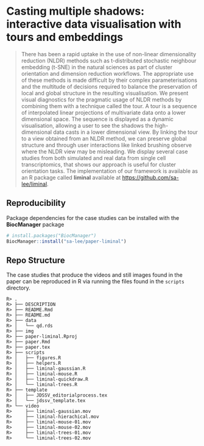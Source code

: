 
<!-- README.md is generated from README.Rmd. Please edit that file -->

# Casting multiple shadows: interactive data visualisation with tours and embeddings

> There has been a rapid uptake in the use of non-linear dimensionality
> reduction (NLDR) methods such as t-distributed stochastic neighbour
> embedding (t-SNE) in the natural sciences as part of cluster
> orientation and dimension reduction workflows. The appropriate use of
> these methods is made difficult by their complex parameterisations and
> the multitude of decisions required to balance the preservation of
> local and global structure in the resulting visualisation. We present
> visual diagnostics for the pragmatic usage of NLDR methods by
> combining them with a technique called the tour. A tour is a sequence
> of interpolated linear projections of multivariate data onto a lower
> dimensional space. The sequence is displayed as a dynamic
> visualisation, allowing a user to see the shadows the high-dimensional
> data casts in a lower dimensional view. By linking the tour to a view
> obtained from an NLDR method, we can preserve global structure and
> through user interactions like linked brushing observe where the NLDR
> view may be misleading. We display several case studies from both
> simulated and real data from single cell transcriptomics, that shows
> our approach is useful for cluster orientation tasks. The
> implementation of our framework is available as an R package called
> **liminal** available at <https://github.com/sa-lee/liminal>.

## Reproducibility

Package dependencies for the case studies can be installed with the
**BiocManager** package

``` r
# install.packages("BiocManager")
BiocManager::install("sa-lee/paper-liminal")
```

## Repo Structure

The case studies that produce the videos and still images found in the
paper can be reproduced in R via running the files found in the
`scripts` directory.

    R> .
    R> ├── DESCRIPTION
    R> ├── README.Rmd
    R> ├── README.md
    R> ├── data
    R> │   └── qd.rds
    R> ├── img
    R> ├── paper-liminal.Rproj
    R> ├── paper.Rmd
    R> ├── paper.tex
    R> ├── scripts
    R> │   ├── figures.R
    R> │   ├── helpers.R
    R> │   ├── liminal-gaussian.R
    R> │   ├── liminal-mouse.R
    R> │   ├── liminal-quickdraw.R
    R> │   └── liminal-trees.R
    R> ├── template
    R> │   ├── JDSSV_editorialprocess.tex
    R> │   └── jdssv_template.tex
    R> └── video
    R>     ├── liminal-gaussian.mov
    R>     ├── liminal-hierachical.mov
    R>     ├── liminal-mouse-01.mov
    R>     ├── liminal-mouse-02.mov
    R>     ├── liminal-trees-01.mov
    R>     └── liminal-trees-02.mov
